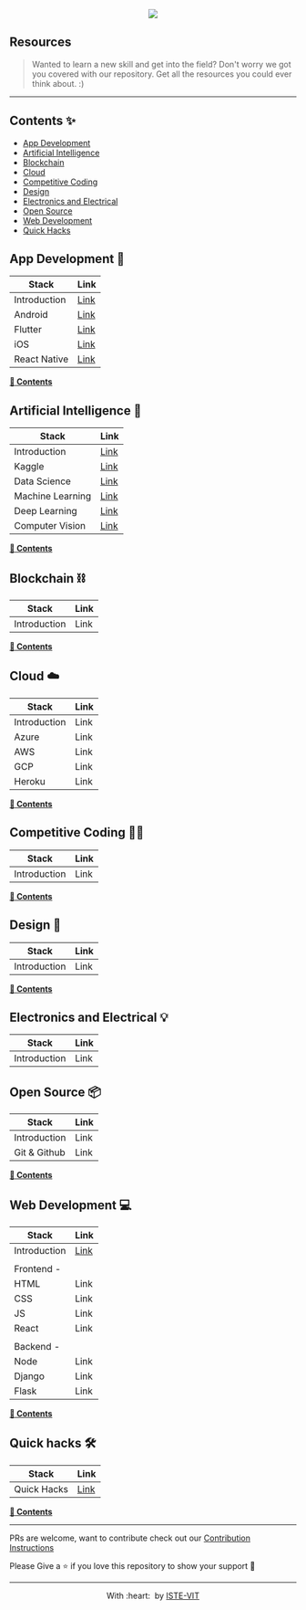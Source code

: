 <p align="center">
 <img src="https://user-images.githubusercontent.com/71590944/111881788-33353b80-89d8-11eb-9db1-746eba087b05.png" > <br> 
</p>

## Resources 
>Wanted to learn a new skill and get into the field? Don't worry we got you covered with our repository. Get all the resources you could ever think about. :)
---

## Contents ✨
- [App Development](#app-development-)
- [Artificial Intelligence](#artificial-intelligence-)
- [Blockchain](#blockchain-)
- [Cloud](cloud-%EF%B8%8F)
- [Competitive Coding](#competitive-coding-)
- [Design](#design-)
- [Electronics and Electrical](#electronics-and-electrical-)
- [Open Source](#open-source-)
- [Web Development](#web-development-)
- [Quick Hacks](#quick-hacks-)




## App Development 📱

|Stack        |Link      |
|-------------|----------|
|Introduction |[Link](./App%20Development/IntroApp.md)   |
|Android      |[Link](./App%20Development/Android.md)    |
|Flutter      |[Link](./App%20Development/Flutter.md)    |
|iOS          |[Link](./App%20Development/iOS.md)        |
|React Native |[Link](./App%20Development/ReactNative.md)|

**[🔼 Contents](#contents-)**


  
## Artificial Intelligence 🤖

|Stack        |Link      |
|-------------|----------|
|Introduction                       |[Link](./Artificial%20Intelligence/IntroAI.md)                 |
|Kaggle                             |[Link](./Artificial%20Intelligence/Kaggle.md)                 |
|Data Science                       |[Link](./Artificial%20Intelligence/DataScience.md)            |
|Machine Learning                   |[Link](./Artificial%20Intelligence/MachineLearning.md)        |
|Deep Learning                      |[Link](./Artificial%20Intelligence/DeepLearning.md)                   |
|Computer Vision                    |[Link](./Artificial%20Intelligence/ComputerVisionNLP.md)                 |


**[🔼 Contents](#contents-)**

## Blockchain ⛓

|Stack        |Link      |
|-------------|----------|
|Introduction |Link   |


**[🔼 Contents](#contents-)**

## Cloud ☁️

|Stack        |Link      |
|-------------|----------|
|Introduction 			     |Link  |
|Azure                               |Link               |
|AWS                                 |Link               |
|GCP                                 |Link            |
|Heroku                              |Link           |


**[🔼 Contents](#contents-)**


## Competitive Coding 🧑‍💻

|Stack        |Link      |
|-------------|----------|
|Introduction |Link   |


**[🔼 Contents](#contents-)**


## Design 🎨

|Stack        |Link      |
|-------------|----------|
|Introduction |Link   |

**[🔼 Contents](#contents-)**

## Electronics and Electrical 💡

|Stack        |Link      |
|-------------|----------|
|Introduction |Link   |


## Open Source 📦

|Stack        |Link      |
|-------------|----------|
|Introduction |Link   |
|Git & Github |Link|

**[🔼 Contents](#contents-)**


## Web Development 💻

|Stack        |Link      |
|-------------|----------|
|Introduction |[Link](./Web%20Development/IntroWeb.md)   |
|||
|Frontend - ||
|HTML          |Link |
|CSS           |Link |
|JS            |Link   |
|React         |Link|
|||
| Backend - ||
|Node          |Link|
|Django          |Link |
|Flask          |Link |

**[🔼 Contents](#contents-)**

## Quick hacks 🛠

|Stack        |Link      |
|-------------|----------|
|Quick Hacks|[Link](./Quick%20Hacks/QuickHacks.md)|

**[🔼 Contents](#contents-)**

 
---
PRs are welcome, want to contribute check out our [Contribution Instructions]()

Please Give a ⭐ if you love this repository to show your support 🥳

---

<p align="center">
	With :heart: &nbsp;by <a href="https://istevit.in/" target="_blank">ISTE-VIT</a>
</p>
